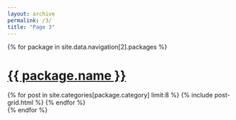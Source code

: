 ```yaml
---
layout: archive
permalink: /3/
title: "Page 3"
---
```


{% for package in site.data.navigation[2].packages %}
<div class="wrap">
   <div class="page-title">
     <a href="{{ site.baseurl }}/{{ package.category }}/"><h1>{{ package.name }}</h1></a>
   </div>
   <div class="archive-wrap">
      <div class="page-content">
         <div class="tiles">
         {% for post in site.categories[package.category] limit:8 %}
            {% include post-grid.html %}
         {% endfor %}
         </div><!-- /.tiles -->
      </div><!-- /.page-content -->
   </div><!-- /.archive-wrap -->
</div><!-- /.wrap -->
{% endfor %}
